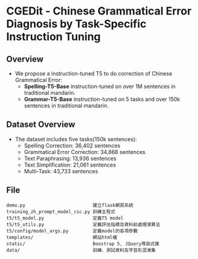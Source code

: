 # CGEDit - Chinese Grammatical Error Diagnosis by Task-Specific Instruction Tuning

## Overview
- We propose a instruction-tuned T5 to do correction of Chinese Grammatical Error:
    - **Spelling-T5-Base** instruction-tuned on over 1M sentences in traditional mandarin.
    - **Grammar-T5-Base** instruction-tuned on 5 tasks and over 150k sentences in traditional mandarin.

## Dataset Overview

- The dataset includes five tasks(150k sentences):
    - Spelling Correction: 36,402 sentences
    - Grammatical Error Correction: 34,868 sentences
    - Text Paraphrasing: 13,936 sentences
    - Text Simplification: 21,061 sentences
    - Multi-Task: 43,733 sentences

## File

```
demo.py                         建立flask網頁系統
training_zh_prompt_model_csc.py 訓練主程式
t5/t5_model.py                  定義T5 model
t5/t5_utils.py                  定義評估指標及資料前處理演算法
t5/config/model_args.py         定義model的各項參數
templates/                      網站html檔
static/                         Boostrap 5, JQuery等函式庫
data/                           訓練、測試資料及字音形混淆集
```